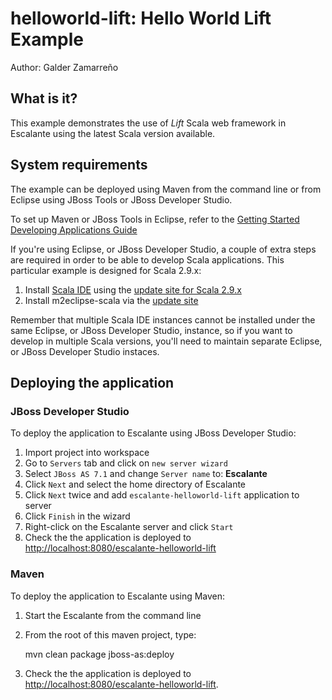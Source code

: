 # helloworld-lift: Hello World Lift Example

Author: Galder Zamarreño

## What is it?

This example demonstrates the use of *Lift* Scala web framework in Escalante
using the latest Scala version available.

## System requirements

The example can be deployed using Maven from the command line or from Eclipse
using JBoss Tools or JBoss Developer Studio.

To set up Maven or JBoss Tools in Eclipse, refer to the
[Getting Started Developing Applications Guide](https://docs.jboss.org/author/display/AS71/Getting+Started+Developing+Applications+Guide)

If you're using Eclipse, or JBoss Developer Studio, a couple of extra steps
are required in order to be able to develop Scala applications. This particular
example is designed for Scala 2.9.x:

1. Install [Scala IDE](http://scala-ide.org/docs/user/gettingstarted.html)
using the [update site for Scala 2.9.x](http://download.scala-ide.org/releases-29/stable/site)
2. Install m2eclipse-scala via the [update site](http://alchim31.free.fr/m2e-scala/update-site)

Remember that multiple Scala IDE instances cannot be installed under the same
Eclipse, or JBoss Developer Studio, instance, so if you want to develop in
multiple Scala versions, you'll need to maintain separate Eclipse, or JBoss
Developer Studio instaces.

## Deploying the application

### JBoss Developer Studio

To deploy the application to Escalante using JBoss Developer Studio:

1. Import project into workspace
2. Go to `Servers` tab and click on `new server wizard`
3. Select `JBoss AS 7.1` and change `Server name` to: **Escalante**
4. Click `Next` and select the home directory of Escalante
5. Click `Next` twice and add `escalante-helloworld-lift` application to server
6. Click `Finish` in the wizard
7. Right-click on the Escalante server and click `Start`
8. Check the the application is deployed to
<http://localhost:8080/escalante-helloworld-lift>

### Maven

To deploy the application to Escalante using Maven:

1. Start the Escalante from the command line
2. From the root of this maven project, type:

    mvn clean package jboss-as:deploy

3. Check the the application is deployed to
<http://localhost:8080/escalante-helloworld-lift>.